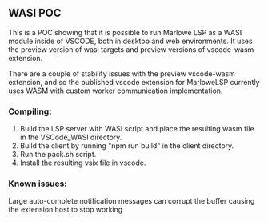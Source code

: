 ## WASI POC

This is a POC showing that it is possible to run Marlowe LSP as a WASI module inside of VSCODE, both
in desktop and web environments. It uses the preview version of wasi targets and preview versions of vscode-wasm extension.

There are a couple of stability issues with the preview vscode-wasm extension, and so the published vscode extension for MarloweLSP
currently uses WASM with custom worker communication implementation. 

### Compiling:

1. Build the LSP server with WASI script and place the resulting wasm file in the VSCode_WASI directory.
2. Build the client by running "npm run build" in the client directory.
3. Run the pack.sh script.
4. Install the resulting vsix file in vscode. 

### Known issues:

Large auto-complete notification messages can corrupt the buffer causing the extension host to stop working




